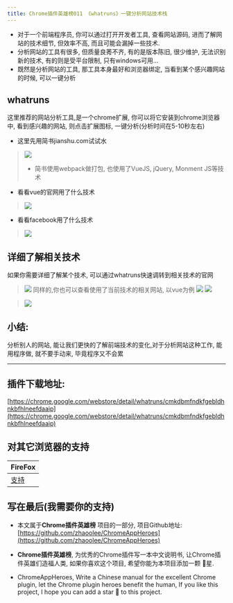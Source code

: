 ```yaml
---
title: Chrome插件英雄榜011 《whatruns》一键分析网站技术栈
---
```

- 对于一个前端程序员, 你可以通过打开开发者工具, 查看网站源码, 进而了解网站的技术细节, 但效率不高, 而且可能会漏掉一些技术.
- 分析网站的工具有很多, 但质量良莠不齐, 有的是版本陈旧, 很少维护, 无法识别新的技术, 有的则是受平台限制, 只有windows可用...
- 既然是分析网站的工具, 那工具本身最好和浏览器绑定, 当看到某个感兴趣网站的时候, 可以一键分析

## whatruns
这里推荐的网站分析工具,是一个chrome扩展, 你可以将它安装到chrome浏览器中, 看到感兴趣的网站, 则点击扩展图标, 一键分析(分析时间在5-10秒左右)

- 这里先用简书jianshu.com试试水

> ![](https://www.v2fy.com/asset/011_whatruns/129438a1f42348739f846d45321676c4.png)
> - 简书使用webpack做打包, 也使用了VueJS, jQuery, Monment JS等技术

- 看看vue的官网用了什么技术
> ![](https://www.v2fy.com/asset/011_whatruns/16635272913343f8937943aaeda13dfd.png)
- 看看facebook用了什么技术
> ![](https://www.v2fy.com/asset/011_whatruns/4f037040621341e8a282fe9ba762379e.png)

## 详细了解相关技术
如果你需要详细了解某个技术, 可以通过whatruns快速调转到相关技术的官网
> ![](https://www.v2fy.com/asset/011_whatruns/e5597c1ee3af41c0a52d67eb9ac417e2.png)
同样的,你也可以查看使用了当前技术的相关网站, 以vue为例
> ![](https://www.v2fy.com/asset/011_whatruns/2da4326622c444f785101f5d7380bb65.png)
> ![](https://www.v2fy.com/asset/011_whatruns/06aef35378524f74b8e0b3bad24b85f5.png)


> ![](https://www.v2fy.com/asset/011_whatruns/5b556edb9a82463789e5f95caf3c024d.png)


## 小结:


分析别人的网站, 能让我们更快的了解前端技术的变化,对于分析网站这种工作, 能用程序做, 就不要手动来, 毕竟程序又不会累


---

## 插件下载地址:

[https://chrome.google.com/webstore/detail/whatruns/cmkdbmfndkfgebldhnkbfhlneefdaaip](https://chrome.google.com/webstore/detail/whatruns/cmkdbmfndkfgebldhnkbfhlneefdaaip)

## 对其它浏览器的支持

| FireFox |
| --- |
| [支持](https://www.whatruns.com/downloads/) | 


## 写在最后(我需要你的支持)
- 本文属于**Chrome插件英雄榜** 项目的一部分, 项目Github地址: [https://github.com/zhaoolee/ChromeAppHeroes](https://github.com/zhaoolee/ChromeAppHeroes)

- **Chrome插件英雄榜**, 为优秀的Chrome插件写一本中文说明书, 让Chrome插件英雄们造福人类, 如果你喜欢这个项目, 希望你能为本项目添加一颗 🌟星.

- ChromeAppHeroes, Write a Chinese manual for the excellent Chrome plugin, let the Chrome plugin heroes benefit the human, If you like this project, I hope you can add a star 🌟 to this project.




